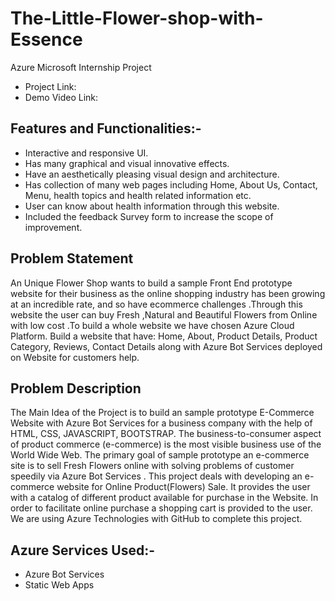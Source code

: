 # The-Little-Flower-shop-with-Essence
Azure Microsoft Internship Project
- Project Link: 
- Demo Video Link: 

## Features and Functionalities:-
- Interactive and responsive UI.
- Has many graphical and visual innovative effects.
- Have an aesthetically pleasing visual design and architecture.
- Has collection of many web pages including Home, About Us, Contact, Menu, health topics and health related information etc.
- User can know about health information through this website.
- Included the feedback Survey form to increase the scope of improvement.
## Problem Statement
An Unique Flower Shop wants to build a sample Front End prototype website for their business as the online shopping industry has been growing at an incredible rate, and so have ecommerce challenges .Through this website the user can buy Fresh ,Natural and Beautiful Flowers from Online with low cost .To build a whole website we have chosen Azure Cloud Platform. Build a website that have: Home, About, Product Details, Product Category, Reviews, Contact Details along with Azure Bot Services deployed on Website for customers help.
## Problem Description
The Main Idea of the Project is to build an sample prototype E-Commerce Website with Azure Bot Services for a business company with the help of HTML, CSS, JAVASCRIPT, BOOTSTRAP. The business-to-consumer aspect of product commerce (e-commerce) is the most visible business use of the World Wide Web. The primary goal of sample prototype an e-commerce site is to sell Fresh Flowers online with solving problems of customer speedily via Azure Bot Services . This project deals with developing an e-commerce website for Online Product(Flowers) Sale. It provides the user with a catalog of different product available for purchase in the Website. In order to facilitate online purchase a shopping cart is provided to the user. We are using Azure Technologies with GitHub to complete this project.
## Azure Services Used:-
- Azure Bot Services
- Static Web Apps
